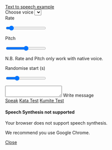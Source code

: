 <link rel="stylesheet" href="https://cdnjs.cloudflare.com/ajax/libs/materialize/0.95.1/css/materialize.min.css">

<div class="container">
  <div class="row">
    <nav>
      <div class="nav-wrapper">
        <div class="col s12">
          <a href="#" class="brand-logo">Text to speech example</a>
        </div>
      </div>
    </nav>
  </div>
  <form class="col s8 offset-s2">
    <div class="row">
      <label>Choose voice</label>
      <select id="voices"></select>
    </div>
    <div class="row">
      <div class="col s6">
        <label>Rate</label>
        <p class="range-field">
          <input type="range" id="rate" min="1" max="100" value="10" />
        </p>
      </div>
      <div class="col s6">
        <label>Pitch</label>
        <p class="range-field">
          <input type="range" id="pitch" min="0" max="2" value="1" />
        </p>
      </div>
      <div class="col s12">
        <p>N.B. Rate and Pitch only work with native voice.</p>
      </div>
      <div class="col s6">
        <label>Randomise start (s)</label>
        <p class="range-field">
          <input type="range" id="random-start" min="0" max="20" value="5" />
        </p>
      </div>	  
    </div>
    <div class="row">
      <div class="input-field col s12">
        <textarea id="message" class="materialize-textarea"></textarea>
        <label>Write message</label>
      </div>
    </div>
    <a href="#" id="speak" class="waves-effect waves-light btn">Speak</a>
	<a href="#" id="kata" class="waves-effect waves-light btn">Kata Test</a>
	<a href="#" id="kumite" class="waves-effect waves-light btn">Kumite Test</a>
  </form>  
</div>

<div id="modal1" class="modal">
  <h4>Speech Synthesis not supported</h4>
  <p>Your browser does not support speech synthesis.</p>
  <p>We recommend you use Google Chrome.</p>
  <div class="action-bar">
    <a href="#" class="waves-effect waves-green btn-flat modal-action modal-close">Close</a>
  </div>
</div>

<script src="https://cdnjs.cloudflare.com/ajax/libs/jquery/2.1.3/jquery.min.js"></script>
<script src="https://cdnjs.cloudflare.com/ajax/libs/materialize/0.95.1/js/materialize.min.js"></script>
<script>
//use Google 粤語（香港）

//https://developer.mozilla.org/en-US/docs/Web/JavaScript/Reference/Global_Objects/Math/random
function getRandomInt(max) {
  return Math.floor(Math.random() * Math.floor(max));
}

var grading = {
	"10th Kyu" : {
		belt : "blue",
		kata	: ["Taikyo-Ku-Shodan"]
	},
	"9th Kyu" : {
		belt   : "red",
		kumite : {
			"kihon ippon" : "set 1" 
		},
		kata	: ["Taikyo-Ku-Shodan"]		
	},
	"8th Kyu" : {
		belt   : "orange",
		kumite : {
			"gohon" : "set 1" 
		},
		kata	: ["heian shodan"]
	},
	"7th Kyu" : {
		belt   : "yellow",
		kumite : {
			"sanbon" : "set 1" 
		},
		kata	: ["heian nidan"]
	},
	"6th Kyu" : {
		belt   : "green",
		kumite : {
			"kihon ippon" : "set 2" 
		},
		kata	: ["heian sandan"]	
	},
	"5th Kyu" : {
		belt   : "purple",
		kumite : {
			"kihon ippon" : "set 3" 
		},
		kata	: ["heian yondan"]
	},
	"4th Kyu" : {
		belt   : "purple-white",
		kumite : {
			"kihon ippon" : "set 4" 
		},
		kata	: ["heian godan"]	
	},
	"3rd Kyu" : {
		belt   : "brown",
		kumite : {
			"kihon ippon" : "set 5",
			"jiyu ippon"  : "set 1"
		},
		kata	: ["tekki shodan"]
	},
	"2nd Kyu" : {
		belt	: "brown-white",
		kihon	: [
			"Mae-Geri, Sanbon-Zuki",
			"Age-Uke, Uraken, Mae-Geri, Gyaku-Zuki, Gedan-Barai"
		],
		kumite : {
			"kihon ippon" : [["set five", "set four", "set three", "set two", "set one"],["", "hidari", "migi"]],
			"jiyu ippon"  : [["set two", "set one"],["", "hidari", "migi"]],
			"gohon": false,
			"sanbon" : false
		},	
		kata	: ["bassai dai"]
	}	
};

function getRandomKata(){

	var belts = Object.keys(grading),
		random_no = getRandomInt(belts.length);

	return grading[ belts[random_no] ].kata;
}

function getRandomKumite(){

	var all_kumite = Object.keys(grading["2nd Kyu"].kumite),
		random_no = getRandomInt(all_kumite.length),
		kumite = all_kumite[ random_no ],
		sets = grading["2nd Kyu"].kumite[ kumite ];
		
	if( sets ){
		
		var random_set_no = getRandomInt( sets[0].length ),
		    option_no	  = getRandomInt( sets[1].length ),
		
		kumite = kumite + " " + sets[0][random_set_no] + " " + sets[1][option_no];
	}	

	return kumite;
}

//https://codepen.io/SteveJRobertson/pen/emGWaR
$(function(){
  if ('speechSynthesis' in window) {
    speechSynthesis.onvoiceschanged = function() {
      var $voicelist = $('#voices');

      if($voicelist.find('option').length == 0) {
        speechSynthesis.getVoices().forEach(function(voice, index) {
          var $option = $('<option>')
          .val(index)
          .html(voice.name + (voice.default ? ' (default)' :''));

          $voicelist.append($option);
        });

        $voicelist.material_select();
      }
    }

    $('#speak').click(function(){
	
		var text = $('#message').val();
		var msg = new SpeechSynthesisUtterance();
		var voices = window.speechSynthesis.getVoices();
		msg.voice = voices[$('#voices').val()];
		msg.rate = $('#rate').val() / 10;
		msg.pitch = $('#pitch').val();
		msg.text = text;

		msg.onend = function(e) {
			console.log('Finished in ' + e.elapsedTime + ' seconds.');
		};

		speechSynthesis.speak(msg);
    });
	
	function speak(msg){
	
		console.log(msg);
		$('#message').focus().val( msg );
		$('#speak').trigger('click');
	};
      
    $('#kata').click(function(){
	
		var v = $('#random-start').val(),
			r = v ? getRandomInt(v) : 0,
			k = getRandomKata();
	
		console.log( k + " in " + r + "(s)");
		window.setTimeout(speak, r * 1000, k);	 	 
    });	
	
    $('#kumite').click(function(){
	
		var v = $('#random-start').val(),
			r = v ? getRandomInt(v) : 0,
			k = getRandomKumite();
	
		console.log( k + " in " + r + "(s)");
		window.setTimeout(speak, r * 1000, k);	
    });	
	
  } else {
    $('#modal1').openModal();
  }
});
</script>

